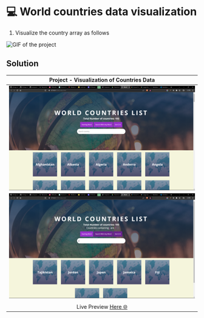 # 💻 World countries data visualization

1. Visualize the country array as follows

![GIF of the project](https://github.com/Asabeneh/30-Days-Of-JavaScript/blob/master/images/projects/dom_mini_project_countries_day_6.1.gif)

## Solution

|                       Project - Visualization of Countries Data                        |
| :------------------------------------------------------------------------------------: |
|                         ![Result image](./images/result1.png)                          |
|                      ![Result of sort](./images/result-sort.png)                       |
|                                                                                        |
| Live Preview [Here 🌐](https://samzyconcepts.github.io/world-countries-visualization/) |
